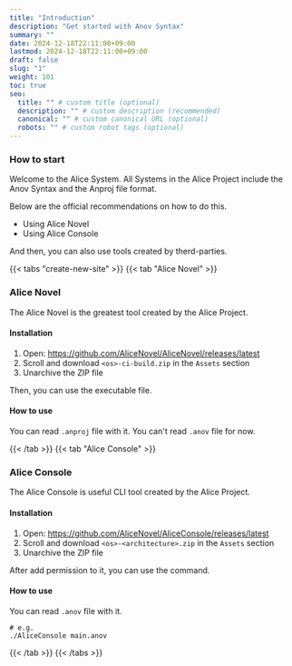 ```yaml
---
title: "Introduction"
description: "Get started with Anov Syntax"
summary: ""
date: 2024-12-18T22:11:00+09:00
lastmod: 2024-12-18T22:11:00+09:00
draft: false
slug: "1"
weight: 101
toc: true
seo:
  title: "" # custom title (optional)
  description: "" # custom description (recommended)
  canonical: "" # custom canonical URL (optional)
  robots: "" # custom robot tags (optional)
---
```


### How to start

Welcome to the Alice System. All Systems in the Alice Project include the Anov Syntax and the Anproj file format.

Below are the official recommendations on how to do this.

- Using Alice Novel
- Using Alice Console

And then, you can also use tools created by therd-parties.

{{< tabs "create-new-site" >}}
{{< tab "Alice Novel" >}}

### Alice Novel

The Alice Novel is the greatest tool created by the Alice Project.

#### Installation

1. Open: https://github.com/AliceNovel/AliceNovel/releases/latest
1. Scroll and download `<os>-ci-build.zip` in the `Assets` section
1. Unarchive the ZIP file

Then, you can use the executable file.

#### How to use

You can read `.anproj` file with it. You can't read `.anov` file for now.

{{< /tab >}}
{{< tab "Alice Console" >}}

### Alice Console

The Alice Console is useful CLI tool created by the Alice Project.

#### Installation

1. Open: https://github.com/AliceNovel/AliceConsole/releases/latest
1. Scroll and download `<os>-<architecture>.zip` in the `Assets` section
1. Unarchive the ZIP file

After add permission to it, you can use the command.

#### How to use

You can read `.anov` file with it.

```shell
# e.g.
./AliceConsole main.anov
```

{{< /tab >}}
{{< /tabs >}}
